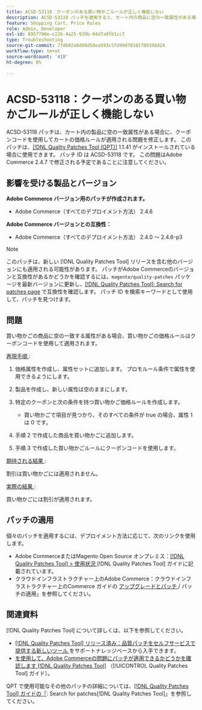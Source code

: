 ```yaml
---
title: ACSD-53118：クーポンのある買い物かごルールが正しく機能しない
description: ACSD-53118 パッチを適用すると、カート内の商品に空の一致属性がある場合に、クーポンコードを使用してカートの価格ルールが適用されるAdobe Commerceの問題を修正できます。
feature: Shopping Cart, Price Rules
role: Admin, Developer
exl-id: 8957790e-c22b-4a25-939b-94d7a9fb1cc7
type: Troubleshooting
source-git-commit: 7fdb02a6d89d50ea593c5fd99d78101f89198424
workflow-type: tm+mt
source-wordcount: '418'
ht-degree: 0%

---
```


# ACSD-53118：クーポンのある買い物かごルールが正しく機能しない

ACSD-53118 パッチは、カート内の製品に空の一致属性がある場合に、クーポンコードを使用してカートの価格ルールが適用される問題を修正します。 このパッチは、[[!DNL Quality Patches Tool (QPT)]](https://experienceleague.adobe.com/en/docs/commerce-operations/tools/quality-patches-tool/quality-patches-tool-to-self-serve-quality-patches) 1.1.41 がインストールされている場合に使用できます。 パッチ ID は ACSD-53118 です。 この問題はAdobe Commerce 2.4.7 で修正される予定であることに注意してください。

## 影響を受ける製品とバージョン

**Adobe Commerce バージョン用のパッチが作成されます。**

* Adobe Commerce（すべてのデプロイメント方法） 2.4.6

**Adobe Commerce バージョンとの互換性：**

* Adobe Commerce（すべてのデプロイメント方法） 2.4.0 ～ 2.4.6-p3

>[!NOTE]
>
>このパッチは、新しい [!DNL Quality Patches Tool] リリースを含む他のバージョンにも適用される可能性があります。 パッチがAdobe Commerceのバージョンと互換性があるかどうかを確認するには、`magento/quality-patches` パッケージを最新バージョンに更新し、[[!DNL Quality Patches Tool]: Search for patches page](https://experienceleague.adobe.com/tools/commerce-quality-patches/index.html) で互換性を確認します。 パッチ ID を検索キーワードとして使用して、パッチを見つけます。

## 問題

買い物かごの商品に空の一致する属性がある場合、買い物かごの価格ルールはクーポンコードを使用して適用されます。

<u> 再現手順 </u>:

1. 価格属性を作成し、属性セットに追加します。 プロモルール条件で属性を使用できるようにします。
1. 製品を作成し、新しい属性は空のままにします。
1. 特定のクーポンと次の条件を持つ買い物かご価格ルールを作成します。

   * 買い物かごで項目が見つかり、そのすべての条件が true の場合、属性 1 は 0 です。

1. 手順 2 で作成した商品を買い物かごに追加します。
1. 手順 3 で作成した買い物かごルールにクーポンコードを使用します。

<u> 期待される結果 </u>:

割引は買い物かごには適用されません。

<u> 実際の結果 </u>:

買い物かごには割引が適用されます。

## パッチの適用

個々のパッチを適用するには、デプロイメント方法に応じて、次のリンクを使用します。

* Adobe CommerceまたはMagento Open Source オンプレミス：[[!DNL Quality Patches Tool] > 使用状況 ](/help/tools/quality-patches-tool/usage.md) [!DNL Quality Patches Tool] ガイドに記載されています。
* クラウドインフラストラクチャー上のAdobe Commerce：クラウドインフラストラクチャー上のCommerce ガイドの [ アップグレードとパッチ ](https://experienceleague.adobe.com/docs/commerce-cloud-service/user-guide/develop/upgrade/apply-patches.html)/ パッチの適用」を参照してください。

## 関連資料

[!DNL Quality Patches Tool] について詳しくは、以下を参照してください。

* [[!DNL Quality Patches Tool]  リリース済み：品質パッチをセルフサービスで提供する新しいツール ](https://experienceleague.adobe.com/en/docs/commerce-operations/tools/quality-patches-tool/quality-patches-tool-to-self-serve-quality-patches) をサポートナレッジベースから入手できます。
* [ を使用して、Adobe Commerceの問題にパッチが適用できるかどうかを確認します  [!DNL Quality Patches Tool]](/help/tools/quality-patches-tool/patches-available-in-qpt/check-patch-for-magento-issue-with-magento-quality-patches.md) （[!UICONTROL Quality Patches Tool] ガイド）。


QPT で使用可能なその他のパッチの詳細については、[[!DNL Quality Patches Tool] ガイドの「](https://experienceleague.adobe.com/tools/commerce-quality-patches/index.html): Search for patches[!DNL Quality Patches Tool]」を参照してください。
